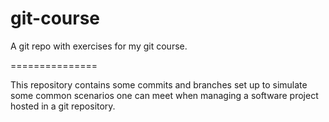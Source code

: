 # git-course
A git repo with exercises for my git course.

===============

This repository contains some commits and branches set up to simulate some common
scenarios one can meet when managing a software project hosted in a git
repository.
